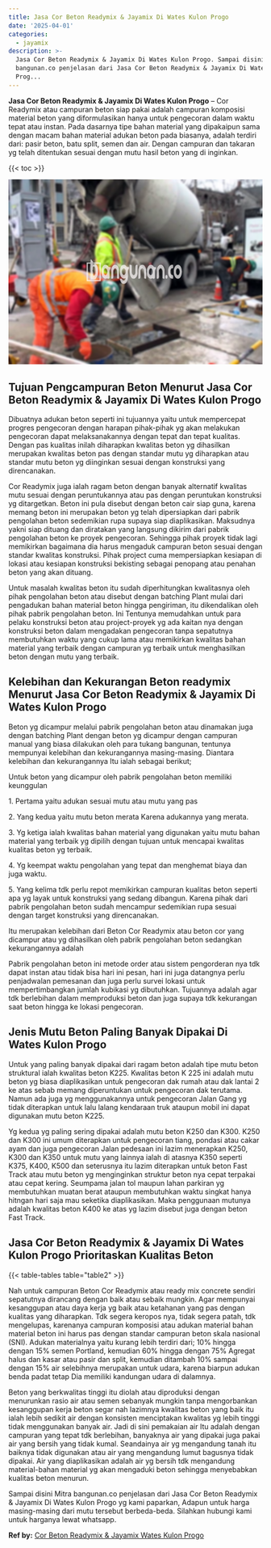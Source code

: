 ```yaml
---
title: Jasa Cor Beton Readymix & Jayamix Di Wates Kulon Progo
date: '2025-04-01'
categories:
  - jayamix
description: >-
  Jasa Cor Beton Readymix & Jayamix Di Wates Kulon Progo. Sampai disini Mitra
  bangunan.co penjelasan dari Jasa Cor Beton Readymix & Jayamix Di Wates Kulon
  Prog...
---
```


**Jasa Cor Beton Readymix & Jayamix Di Wates Kulon Progo** – Cor Readymix atau campuran beton siap pakai adalah campuran komposisi material beton yang diformulasikan hanya untuk pengecoran dalam waktu tepat atau instan. Pada dasarnya tipe bahan material yang dipakaipun sama dengan macam bahan material adukan beton pada biasanya, adalah terdiri dari: pasir beton, batu split, semen dan air. Dengan campuran dan takaran yg telah ditentukan sesuai dengan mutu hasil beton yang di inginkan.

{{< toc >}}

![Jasa Cor Beton Readymix & Jayamix Di Wates Kulon Progo](/images/jasa-cor-readymix-22.png)

## Tujuan Pengcampuran Beton Menurut Jasa Cor Beton Readymix & Jayamix Di Wates Kulon Progo

Dibuatnya adukan beton seperti ini tujuannya yaitu untuk mempercepat progres pengecoran dengan harapan pihak-pihak yg akan melakukan pengecoran dapat melaksanakannya dengan tepat dan tepat kualitas. Dengan pas kualitas inilah diharapkan kwalitas beton yg dihasilkan merupakan kwalitas beton pas dengan standar mutu yg diharapkan atau standar mutu beton yg diinginkan sesuai dengan konstruksi yang direncanakan.

Cor Readymix juga ialah ragam beton dengan banyak alternatif kwalitas mutu sesuai dengan peruntukannya atau pas dengan peruntukan konstruksi yg ditargetkan. Beton ini pula disebut dengan beton cair siap guna, karena memang beton ini merupakan beton yg telah dipersiapkan dari pabrik pengolahan beton sedemikian rupa supaya siap diaplikasikan. Maksudnya yakni siap dituang dan diratakan yang langsung dikirim dari pabrik pengolahan beton ke proyek pengecoran. Sehingga pihak proyek tidak lagi memikirkan bagaimana dia harus mengaduk campuran beton sesuai dengan standar kwalitas konstruksi. Pihak project cuma mempersiapkan kesiapan di lokasi atau kesiapan konstruksi bekisting sebagai penopang atau penahan beton yang akan dituang.

Untuk masalah kwalitas beton itu sudah diperhitungkan kwalitasnya oleh pihak pengolahan beton atau disebut dengan batching Plant mulai dari pengadukan bahan material beton hingga pengiriman, itu dikendalikan oleh pihak pabrik pengolahan beton. Ini Tentunya memudahkan untuk para pelaku konstruksi beton atau project-proyek yg ada kaitan nya dengan konstruksi beton dalam mengadakan pengecoran tanpa sepatutnya membutuhkan waktu yang cukup lama atau memikirkan kwalitas bahan material yang terbaik dengan campuran yg terbaik untuk menghasilkan beton dengan mutu yang terbaik.

## Kelebihan dan Kekurangan Beton readymix Menurut Jasa Cor Beton Readymix & Jayamix Di Wates Kulon Progo

Beton yg dicampur melalui pabrik pengolahan beton atau dinamakan juga dengan batching Plant dengan beton yg dicampur dengan campuran manual yang biasa dilakukan oleh para tukang bangunan, tentunya mempunyai kelebihan dan kekurangannya masing-masing. Diantara kelebihan dan kekurangannya Itu ialah sebagai berikut;

Untuk beton yang dicampur oleh pabrik pengolahan beton memiliki keunggulan

1\. Pertama yaitu adukan sesuai mutu atau mutu yang pas

2\. Yang kedua yaitu mutu beton merata Karena adukannya yang merata.

3\. Yg ketiga ialah kwalitas bahan material yang digunakan yaitu mutu bahan material yang terbaik yg dipilih dengan tujuan untuk mencapai kwalitas kualitas beton yg terbaik.

4\. Yg keempat waktu pengolahan yang tepat dan menghemat biaya dan juga waktu.

5\. Yang kelima tdk perlu repot memikirkan campuran kualitas beton seperti apa yg layak untuk konstruksi yang sedang dibangun. Karena pihak dari pabrik pengolahan beton sudah mencampur sedemikian rupa sesuai dengan target konstruksi yang direncanakan.

Itu merupakan kelebihan dari Beton Cor Readymix atau beton cor yang dicampur atau yg dihasilkan oleh pabrik pengolahan beton sedangkan kekurangannya adalah

Pabrik pengolahan beton ini metode order atau sistem pengorderan nya tdk dapat instan atau tidak bisa hari ini pesan, hari ini juga datangnya perlu penjadwalan pemesanan dan juga perlu survei lokasi untuk mempertimbangkan jumlah kubikasi yg dibutuhkan. Tujuannya adalah agar tdk berlebihan dalam memproduksi beton dan juga supaya tdk kekurangan saat beton hingga ke lokasi pengecoran.

## Jenis Mutu Beton Paling Banyak Dipakai Di Wates Kulon Progo

Untuk yang paling banyak dipakai dari ragam beton adalah tipe mutu beton struktural ialah kwalitas beton K225. Kwalitas beton K 225 ini adalah mutu beton yg biasa diaplikasikan untuk pengecoran dak rumah atau dak lantai 2 ke atas sebab memang diperuntukan untuk pengecoran dak terutama. Namun ada juga yg menggunakannya untuk pengecoran Jalan Gang yg tidak diterapkan untuk lalu lalang kendaraan truk ataupun mobil ini dapat digunakan mutu beton K225.

Yg kedua yg paling sering dipakai adalah mutu beton K250 dan K300. K250 dan K300 ini umum diterapkan untuk pengecoran tiang, pondasi atau cakar ayam dan juga pengecoran Jalan pedesaan ini lazim menerapkan K250, K300 dan K350 untuk mutu yang lainnya ialah di atasnya K350 seperti K375, K400, K500 dan seterusnya itu lazim diterapkan untuk beton Fast Track atau mutu beton yg menginginkan struktur beton nya cepat terpakai atau cepat kering. Seumpama jalan tol maupun lahan parkiran yg membutuhkan muatan berat ataupun membutuhkan waktu singkat hanya hitngan hari saja mau seketika diaplikasikan. Maka penggunaan mutunya adalah kwalitas beton K400 ke atas yg lazim disebut juga dengan beton Fast Track.

## Jasa Cor Beton Readymix & Jayamix Di Wates Kulon Progo Prioritaskan Kualitas Beton

{{< table-tables table="table2" >}}

Nah untuk campuran Beton Cor Readymix atau ready mix concrete sendiri sepatutnya dirancang dengan baik atau sebaik mungkin. Agar mempunyai kesanggupan atau daya kerja yg baik atau ketahanan yang pas dengan kualitas yang diharapkan. Tdk segera keropos nya, tidak segera patah, tdk mengelupas, karenanya campuran komposisi atau adukan material bahan material beton ini harus pas dengan standar campuran beton skala nasional (SNI). Adukan materialnya yaitu kurang lebih terdiri dari; 10% hingga dengan 15% semen Portland, kemudian 60% hingga dengan 75% Agregat halus dan kasar atau pasir dan split, kemudian ditambah 10% sampai dengan 15% air selebihnya merupakan untuk udara, karena biarpun adukan benda padat tetap Dia memiliki kandungan udara di dalamnya.

Beton yang berkwalitas tinggi itu diolah atau diproduksi dengan menurunkan rasio air atau semen sebanyak mungkin tanpa mengorbankan kesanggupan kerja beton segar nah lazimnya kwalitas beton yang baik itu ialah lebih sedikit air dengan konsisten menciptakan kwalitas yg lebih tinggi tidak menggunakan banyak air. Jadi di sini pemakaian air Itu adalah dengan campuran yang tepat tdk berlebihan, banyaknya air yang dipakai juga pakai air yang bersih yang tidak kumal. Seandainya air yg mengandung tanah itu baiknya tidak digunakan atau air yang mengandung lumut bagusnya tidak dipakai. Air yang diaplikasikan adalah air yg bersih tdk mengandung material-bahan material yg akan mengaduki beton sehingga menyebabkan kualitas beton menurun.

Sampai disini Mitra bangunan.co penjelasan dari Jasa Cor Beton Readymix & Jayamix Di Wates Kulon Progo yg kami paparkan, Adapun untuk harga masing-masing dari mutu tersebut berbeda-beda. Silahkan hubungi kami untuk harganya lewat whatsapp.

**Ref by:** [Cor Beton Readymix & Jayamix Wates Kulon Progo](https://id.wikipedia.org/wiki/Cor)
